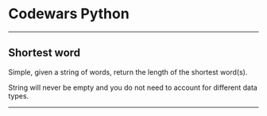 # Codewars Python


---
## Shortest word
Simple, given a string of words, return the length of the shortest word(s).

String will never be empty and you do not need to account for different data types.

---
